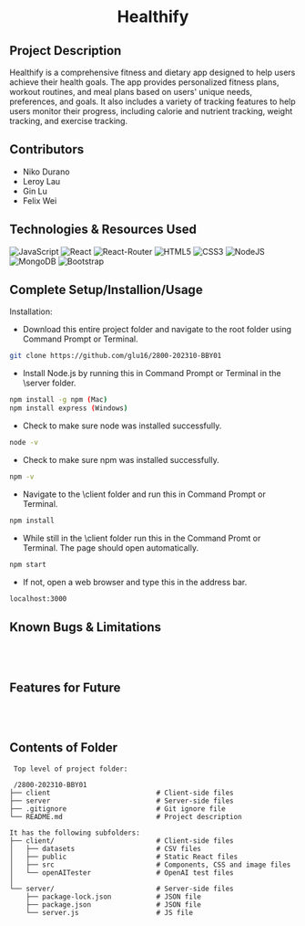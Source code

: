 <h1 align="center"> Healthify </h1> 
<div align="center">
  <a align="center" href="https://github.com/glu16/2800-202310-BBY01"></a>
</div>

## Project Description

Healthify is a comprehensive fitness and dietary app designed to help users achieve their health goals. The app provides personalized fitness plans, workout routines, and meal plans based on users' unique needs, preferences, and goals. It also includes a variety of tracking features to help users monitor their progress, including calorie and nutrient tracking, weight tracking, and exercise tracking.

## Contributors

- Niko Durano
- Leroy Lau
- Gin Lu
- Felix Wei

## Technologies & Resources Used

![JavaScript](https://img.shields.io/badge/javascript-%23323330.svg?style=for-the-badge&logo=javascript&logoColor=%23F7DF1E)
![React](https://img.shields.io/badge/React-20232A?style=for-the-badge&logo=react&logoColor=61DAFB)
![React-Router](https://img.shields.io/badge/React_Router-CA4245?style=for-the-badge&logo=react-router&logoColor=white)
![HTML5](https://img.shields.io/badge/HTML5-E34F26?style=for-the-badge&logo=html5&logoColor=white)
![CSS3](https://img.shields.io/badge/css3-%231572B6.svg?style=for-the-badge&logo=css3&logoColor=white)
![NodeJS](https://img.shields.io/badge/node.js-6DA55F?style=for-the-badge&logo=node.js&logoColor=white)
![MongoDB](https://img.shields.io/badge/MongoDB-4EA94B?style=for-the-badge&logo=mongodb&logoColor=white)
![Bootstrap](https://img.shields.io/badge/bootstrap-%23563D7C.svg?style=for-the-badge&logo=bootstrap&logoColor=white)

## Complete Setup/Installion/Usage

Installation:
* Download this entire project folder and navigate to the root folder using Command Prompt or Terminal.
```sh
git clone https://github.com/glu16/2800-202310-BBY01
```
* Install Node.js by running this in Command Prompt or Terminal in the \server folder.
```sh
npm install -g npm (Mac)
npm install express (Windows)
```
* Check to make sure node was installed successfully.
```sh
node -v
```
* Check to make sure npm was installed successfully.
```sh
npm -v
```
*  Navigate to the \client folder and run this in Command Prompt or Terminal.
```sh
npm install
```
* While still in the \client folder run this in the Command Promt or Terminal. The page should open automatically.
```sh
npm start
```
* If not, open a web browser and type this in the address bar.
```sh
localhost:3000
```

## Known Bugs & Limitations

<br>
<br>

## Features for Future

<br>
<br>

## Contents of Folder

```
 Top level of project folder:

 /2800-202310-BBY01
├── client                          # Client-side files
├── server                          # Server-side files 
├── .gitignore                      # Git ignore file
└── README.md                       # Project description

It has the following subfolders:
├── client/                         # Client-side files
│   ├── datasets                    # CSV files
│   ├── public                      # Static React files
│   ├── src                         # Components, CSS and image files
│   └── openAITester                # OpenAI test files
│
└── server/                         # Server-side files 
    ├── package-lock.json           # JSON file
    ├── package.json                # JSON file
    └── server.js                   # JS file
```
